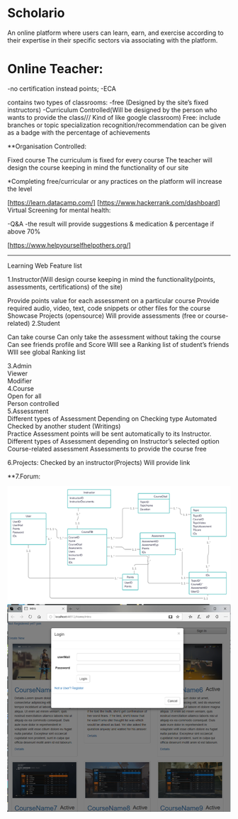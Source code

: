 # Scholario
An online platform where users can learn, earn, and exercise according to their expertise in their specific sectors via associating with the platform.

# Online Teacher:

-no certification instead points;
-ECA

contains two types of classrooms:
-free (Designed by the site’s fixed  instructors)
-Curriculum Controlled(Will be designed by the person who wants to provide the class/// Kind of like google classroom)
Free:
include branches or topic specialization
recognition/recommendation can be given as a badge with the percentage of achievements

**Organisation Controlled:

Fixed course 
The curriculum is fixed for every course
 The teacher will design the course keeping in mind the functionality of our site


*Completing free/curricular or any practices on the platform will increase the level

[https://learn.datacamp.com/]
[https://www.hackerrank.com/dashboard]
Virtual Screening for mental health:

-Q&A 
-the result will provide suggestions & medication & percentage if above 70%

[https://www.helpyourselfhelpothers.org/]


----------------------------------------------------------------------------------------------------------------------------
   Learning Web Feature list


1.Instructor(Will design course keeping in mind the functionality(points, assessments, certifications) of the site)

Provide points value for each assessment on a particular course
Provide required audio, video, text, code snippets or other files for the course
Showcase Projects (opensource)
Will provide assessments (free or course-related)
2.Student

Can take course
Can only take the assessment without taking the course
Can see friends profile and Score 
WIll see a Ranking list of student’s friends 
WIll see  global Ranking list 

3.Admin  
Viewer  
Modifier  
4.Course  
Open for all  
Person controlled  
5.Assessment  
Different types of Assessment Depending on Checking type 
Automated  
Checked by another student (Writings)  
Practice Assessment points will be sent automatically to its Instructor.
Different types of Assessment depending on Instructor’s selected option
Course-related assessment
Assessments to provide the course free   


6.Projects:
Checked by an instructor(Projects)
Will provide link


**7.Forum:

![](ORM.PNG)
![](Intro.PNG)
